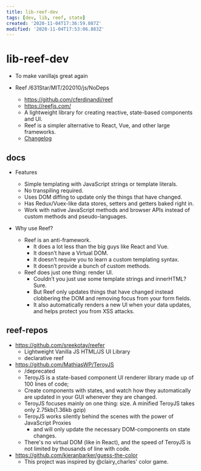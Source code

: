 ```yaml
---
title: lib-reef-dev
tags: [dev, lib, reef, state]
created: '2020-11-04T17:36:59.087Z'
modified: '2020-11-04T17:53:06.883Z'
---
```


# lib-reef-dev

- To make vanillajs great again

- Reef /631Star/MIT/202010/js/NoDeps
  - https://github.com/cferdinandi/reef
  - https://reefjs.com/
  - A lightweight library for creating reactive, state-based components and UI. 
  - Reef is a simpler alternative to React, Vue, and other large frameworks.
  - [Changelog](https://reefjs.com/about/#changelog)

## docs

- Features
  - Simple templating with JavaScript strings or template literals.
  - No transpiling required.
  - Uses DOM diffing to update only the things that have changed.
  - Has Redux/Vuex-like data stores, setters and getters baked right in.
  - Work with native JavaScript methods and browser APIs instead of custom methods and pseudo-languages.

- Why use Reef?
  - Reef is an anti-framework.
    - It does a lot less than the big guys like React and Vue.
    - It doesn’t have a Virtual DOM.
    - It doesn’t require you to learn a custom templating syntax. 
    - It doesn’t provide a bunch of custom methods.
  - Reef does just one thing: render UI.
    - Couldn’t you just use some template strings and innerHTML? Sure. 
    - But Reef only updates things that have changed instead clobbering the DOM and removing focus from your form fields. 
    - It also automatically renders a new UI when your data updates, and helps protect you from XSS attacks.

## reef-repos

- https://github.com/sreekotay/reefer
  - Lightweight Vanilla JS HTML/JS UI Library
  - declarative reef
- https://github.com/MathiasWP/TeroyJS
  - /deprecated
  - TeroyJS is a state-based component UI renderer library made up of 100 lines of code; 
  - Create components with states, and watch how they automatically are updated in your GUI whenever they are changed.
  - TeroyJS focuses mainly on one thing: size. A minified TeroyJS takes only 2.75kb(1.36kb gzip)
  - TeroyJS works silently behind the scenes with the power of JavaScript Proxies 
    - and will only update the necessary DOM-components on state changes. 
  - There's no virtual DOM (like in React), and the speed of TeroyJS is not limited by thousands of line with code.
- https://github.com/kieranbarker/guess-the-color
  - This project was inspired by @clairy_charles' color game.

